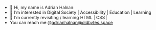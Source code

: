 - 👋 Hi, my name is Adrian Halnan
- 👀 I’m interested in Digital Society | Accessibility | Education | Learning
- 🌱 I’m currently revisiting / learning HTML | CSS |  
- You can reach me @adrianhalnan@oldbytes.space

<!---
adrianhalnan/adrianhalnan is a ✨ special ✨ repository because its `README.md` (this file) appears on your GitHub profile.
You can click the Preview link to take a look at your changes.
--->
